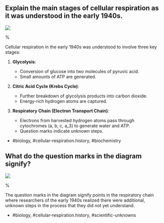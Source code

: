 ## Explain the main stages of cellular respiration as it was understood in the early 1940s.

![](https://cdn.mathpix.com/cropped/2024_06_22_848e48a6f912ea8f4a4ag-1.jpg?height=1115&width=1484&top_left_y=152&top_left_x=391)

%

Cellular respiration in the early 1940s was understood to involve three key stages:

1. **Glycolysis**:
   - Conversion of glucose into two molecules of pyruvic acid.
   - Small amounts of ATP are generated.

2. **Citric Acid Cycle (Krebs Cycle)**:
   - Further breakdown of glycolysis products into carbon dioxide.
   - Energy-rich hydrogen atoms are captured.

3. **Respiratory Chain (Electron Transport Chain)**:
   - Electrons from harvested hydrogen atoms pass through cytochromes \(a, b, c, a_3\) to generate water and ATP.
   - Question marks indicate unknown steps.

- #biology, #cellular-respiration.history, #biochemistry

## What do the question marks in the diagram signify?

![](https://cdn.mathpix.com/cropped/2024_06_22_848e48a6f912ea8f4a4ag-1.jpg?height=1115&width=1484&top_left_y=152&top_left_x=391)

%

The question marks in the diagram signify points in the respiratory chain where researchers of the early 1940s realized there were additional, unknown steps in the process that they did not yet understand.

- #biology, #cellular-respiration.history, #scientific-unknowns